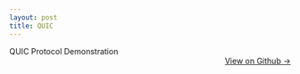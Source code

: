 ```yaml
---
layout: post
title: QUIC
---
```


QUIC Protocol Demonstration <a href="https://github.com/dmeverly/quic-game-protocol" style="display: block; text-align:right;">  View on Github -> </a>